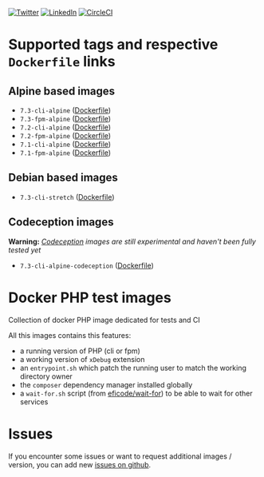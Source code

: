 [![Twitter](https://img.shields.io/badge/Twitter-%40jeckel4-blue.svg)](https://twitter.com/jeckel4) [![LinkedIn](https://img.shields.io/badge/LinkedIn-Julien%20Mercier-blue.svg)](https://www.linkedin.com/in/jeckel/) [![CircleCI](https://circleci.com/gh/jeckel/docker-php-test.svg?style=svg)](https://circleci.com/gh/jeckel/docker-php-test)

# Supported tags and respective `Dockerfile` links

## Alpine based images
- `7.3-cli-alpine` ([Dockerfile](https://github.com/jeckel/docker-php-test/blob/master/php-7.3-cli-alpine/Dockerfile))
- `7.3-fpm-alpine` ([Dockerfile](https://github.com/jeckel/docker-php-test/blob/master/php-7.3-fpm-alpine/Dockerfile))
- `7.2-cli-alpine` ([Dockerfile](https://github.com/jeckel/docker-php-test/blob/master/php-7.2-cli-alpine/Dockerfile))
- `7.2-fpm-alpine` ([Dockerfile](https://github.com/jeckel/docker-php-test/blob/master/php-7.2-fpm-alpine/Dockerfile))
- `7.1-cli-alpine` ([Dockerfile](https://github.com/jeckel/docker-php-test/blob/master/php-7.1-cli-alpine/Dockerfile))
- `7.1-fpm-alpine` ([Dockerfile](https://github.com/jeckel/docker-php-test/blob/master/php-7.1-fpm-alpine/Dockerfile))

## Debian based images

- `7.3-cli-stretch` ([Dockerfile](https://github.com/jeckel/docker-php-test/blob/master/php-7.3-cli-stretch/Dockerfile))


## Codeception images

**Warning:** *[Codeception](https://codeception.com/) images are still experimental and haven't been fully tested yet*

- `7.3-cli-alpine-codeception` ([Dockerfile](https://github.com/jeckel/docker-php-test/blob/master/php-7.3-cli-alpine-codeception/Dockerfile))

# Docker PHP test images
Collection of docker PHP image dedicated for tests and CI

All this images contains this features:
- a running version of PHP (cli or fpm)
- a working version of `xDebug` extension
- an `entrypoint.sh` which patch the running user to match the working directory owner
- the `composer` dependency manager installed globally
- a `wait-for.sh` script (from [eficode/wait-for](https://github.com/eficode/wait-for)) to be able to wait for other services

# Issues

If you encounter some issues or want to request additional images / version, you can add new [issues on github](https://github.com/jeckel/docker-php-test/issues).